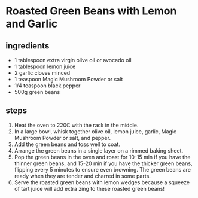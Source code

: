 # Roasted Green Beans with Lemon and Garlic

## ingredients

- 1 tablespoon extra virgin olive oil or avocado oil
- 1 tablespoon lemon juice
- 2 garlic cloves minced
- 1 teaspoon Magic Mushroom Powder or salt
- 1/4 teaspoon black pepper
- 500g green beans

## steps

1. Heat the oven to 220C with the rack in the middle.
2. In a large bowl, whisk together olive oil, lemon juice, garlic, Magic Mushroom Powder or salt, and pepper.
3. Add the green beans and toss well to coat.
4. Arrange the green beans in a single layer on a rimmed baking sheet.
5. Pop the green beans in the oven and roast for 10-15 min if you have the thinner green beans, and 15-20 min if you have the thicker green beans, flipping every 5 minutes to ensure even browning. The green beans are ready when they are tender and charred in some parts.
6. Serve the roasted green beans with lemon wedges because a squeeze of tart juice will add extra zing to these roasted green beans!
